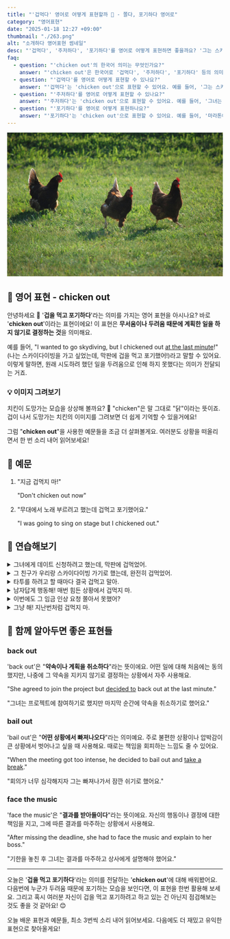 ```yaml
---
title: "'겁먹다' 영어로 어떻게 표현할까 🐔 - 쫄다, 포기하다 영어로"
category: "영어표현"
date: "2025-01-18 12:27 +09:00"
thumbnail: "./263.png"
alt: "소개하다 영어표현 썸네일"
desc: "'겁먹다', '주저하다', '포기하다'를 영어로 어떻게 표현하면 좋을까요? '그는 스카이다이빙을 하기로 했지만 결국 겁먹고 포기했어.', '그녀는 발표를 하기로 했지만 주저하다가 결국 하지 않기로 했어.' 등을 영어로 표현하는 법을 배워봅시다. 다양한 예문을 통해서 연습하고 본인의 표현으로 만들어 보세요."
faq:
  - question: "'chicken out'의 한국어 의미는 무엇인가요?"
    answer: "'chicken out'은 한국어로 '겁먹다', '주저하다', '포기하다' 등의 의미로 해석될 수 있어요. 주로 어떤 상황에서 두려움이나 불안 때문에 행동을 하지 않거나 포기할 때 사용해요."
  - question: "'겁먹다'를 영어로 어떻게 표현할 수 있나요?"
    answer: "'겁먹다'는 'chicken out'으로 표현할 수 있어요. 예를 들어, '그는 스카이다이빙을 하기로 했지만 결국 겁먹고 포기했어'는 'He was supposed to go skydiving but he chickened out'로 말할 수 있어요."
  - question: "'주저하다'를 영어로 어떻게 표현할 수 있나요?"
    answer: "'주저하다'는 'chicken out'으로 표현할 수 있어요. 예를 들어, '그녀는 발표를 하기로 했지만 주저하다가 결국 하지 않기로 했어'는 'She was supposed to give a presentation but she chickened out'으로 말할 수 있어요."
  - question: "'포기하다'를 영어로 어떻게 표현하나요?"
    answer: "'포기하다'는 'chicken out'으로 표현할 수 있어요. 예를 들어, '마라톤에 참가하기로 했지만 포기했어'는 'I was going to run the marathon but I chickened out'로 표현할 수 있어요."
---
```


![달리고 있는 3마리의 닭들](./263-1.jpg)

## 🌟 영어 표현 - chicken out

안녕하세요 👋 '**겁을 먹고 포기하다**'라는 의미를 가지는 영어 표현을 아시나요? 바로 '**chicken out**'이라는 표현이에요! 이 표현은 **무서움이나 두려움 때문에 계획한 일을 하지 않기로 결정하는 것**을 의미해요.

예를 들어, "I wanted to go skydiving, but I chickened out [at the last minute](/blog/in-english/221.at-the-last-minute/)!" (나는 스카이다이빙을 가고 싶었는데, 막판에 겁을 먹고 포기했어!)라고 말할 수 있어요. 이렇게 말하면, 원래 시도하려 했던 일을 두려움으로 인해 하지 못했다는 의미가 전달되는 거죠.

<div 
  data-inline-banner="🎉 새해에는 스픽 AI와 함께 영어 공부하자" 
  data-inline-banner-subtext="설날 특별 할인으로 60%할인 + 추가 7만원 할인! (~2/3)" 
  data-inline-banner-link="https://app.usespeak.com/kr-ko/sale/kr-affiliate-special/?ref=engple-inline"
  data-inline-banner-caption="해당 링크를 통해 구매시 일정액의 수수료를 지급받습니다.">
</div>

### 💡 이미지 그려보기

치킨이 도망가는 모습을 상상해 볼까요? 🐔 "chicken"은 말 그대로 "닭"이라는 뜻이죠. 겁이 나서 도망가는 치킨의 이미지를 그려보면 더 쉽게 기억할 수 있을거에요!

그럼 "**chicken out**"을 사용한 예문들을 조금 더 살펴볼게요. 여러분도 상황을 떠올리면서 한 번 소리 내어 읽어보세요!

## 📖 예문

1. "지금 겁먹지 마!"

   "Don't chicken out now"

2. "무대에서 노래 부르려고 했는데 겁먹고 포기했어요."

   "I was going to sing on stage but I chickened out."

## 💬 연습해보기

<details>
<summary>그녀에게 데이트 신청하려고 했는데, 막판에 겁먹었어.</summary>
<span>I was going to ask her out, but I chickened out at the last minute.</span>
</details>

<details>
<summary>그 친구가 우리랑 스카이다이빙 가기로 했는데, 완전히 겁먹었어.</summary>
<span>He was supposed to go skydiving with us, but he totally chickened out.</span>
</details>

<details>
<summary>타투를 하려고 할 때마다 결국 겁먹고 말아.</summary>
<span>Every time <a href="/blog/in-english/117.try-to/">I try t</a>o get a tattoo, I <a herf="/blog/vocab-1/039.end-up/">end up</a> chickening out.</span>
</details>

<details>
<summary>남자답게 행동해! 매번 힘든 상황에서 겁먹지 마.</summary>
<span>Man up! Stop chickening out of every challenging situation.</span>
</details>

<details>
<summary>이번에도 그 임금 인상 요청 쫄아서 못했어?</summary>
<span>Did you chicken out of asking for that raise again?</span>
</details>

<details>
<summary>그냥 해! 지난번처럼 겁먹지 마.</summary>
<span>Just do it! Don't chicken out like you did last time.</span>
</details>

## 🤝 함께 알아두면 좋은 표현들

### back out

'back out'은 "**약속이나 계획을 취소하다**"라는 뜻이에요. 어떤 일에 대해 처음에는 동의했지만, 나중에 그 약속을 지키지 않기로 결정하는 상황에서 자주 사용해요.

"She agreed to join the project but [decided to](/blog/in-english/062.decide-to/) back out at the last minute."

"그녀는 프로젝트에 참여하기로 했지만 마지막 순간에 약속을 취소하기로 했어요."

### bail out

'bail out'은 "**어떤 상황에서 빠져나오다**"라는 의미예요. 주로 불편한 상황이나 압박감이 큰 상황에서 벗어나고 싶을 때 사용해요. 때로는 책임을 회피하는 느낌도 줄 수 있어요.

"When the meeting got too intense, he decided to bail out and [take a break](/blog/in-english/202.take-a-break/)."

"회의가 너무 심각해지자 그는 빠져나가서 잠깐 쉬기로 했어요."

### face the music

'face the music'은 "**결과를 받아들이다**"라는 뜻이에요. 자신의 행동이나 결정에 대한 책임을 지고, 그에 따른 결과를 마주하는 상황에서 사용해요.

"After missing the deadline, she had to face the music and explain to her boss."

"기한을 놓친 후 그녀는 결과를 마주하고 상사에게 설명해야 했어요."

---

오늘은 '**겁을 먹고 포기하다**'라는 의미를 전달하는 '**chicken out**'에 대해 배워봤어요. 다음번에 누군가 두려움 때문에 포기하는 모습을 보인다면, 이 표현을 한번 활용해 보세요. 그리고 혹시 여러분 자신이 겁을 먹고 포기하려고 하고 있는 건 아닌지 점검해보는 것도 좋을 것 같아요! 😊

오늘 배운 표현과 예문들, 최소 3번씩 소리 내어 읽어보세요. 다음에도 더 재밌고 유익한 표현으로 찾아올게요!
